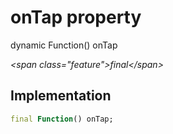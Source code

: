 


# onTap property







dynamic Function() onTap
  
_\<span class="feature"\>final\</span\>_






## Implementation

```dart
final Function() onTap;
```







